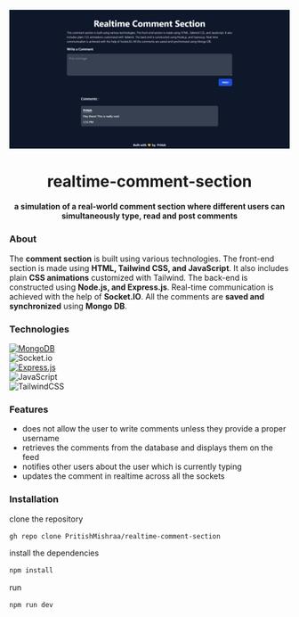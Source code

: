 <p align="center">
  <img src="./public/img/working-screencapture.png" />
</p>

<h1 align="center"> realtime-comment-section </h1>
<h4 align="center"> a simulation of a real-world comment section where different users can simultaneously type, read and post comments </h4>

### About
The **comment section** is built using various technologies. The front-end section is made using **HTML, Tailwind CSS, and JavaScript**. It also includes plain **CSS animations** customized with Tailwind. The back-end is constructed using **Node.js, and Express.js**. Real-time communication is achieved with the help of **Socket.IO**. All the comments are **saved and synchronized** using **Mongo DB**.

### Technologies

[![MongoDB](https://img.shields.io/badge/MongoDB-%234ea94b.svg?style=for-the-badge&logo=mongodb&logoColor=white)](https://www.mongodb.com/) </br>
![Socket.io](https://img.shields.io/badge/Socket.io-black?style=for-the-badge&logo=socket.io&badgeColor=010101) </br>
[![Express.js](https://img.shields.io/badge/express.js-%23404d59.svg?style=for-the-badge&logo=express&logoColor=%2361DAFB)](https://expressjs.com/) </br>
![JavaScript](https://img.shields.io/badge/javascript-%23323330.svg?style=for-the-badge&logo=javascript&logoColor=%23F7DF1E) </br>
![TailwindCSS](https://img.shields.io/badge/tailwindcss-%2338B2AC.svg?style=for-the-badge&logo=tailwind-css&logoColor=white) </br>

### Features
- does not allow the user to write comments unless they provide a proper username
- retrieves the comments from the database and displays them on the feed
- notifies other users about the user which is currently typing
- updates the comment in realtime across all the sockets

### Installation
clone the repository
```sh
gh repo clone PritishMishraa/realtime-comment-section
```
install the dependencies
```sh
npm install
```
run 
```sh
npm run dev
```
